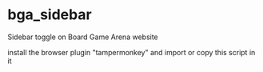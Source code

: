 # bga_sidebar
Sidebar toggle on Board Game Arena website

install the browser plugin "tampermonkey" and import or copy this script in it
